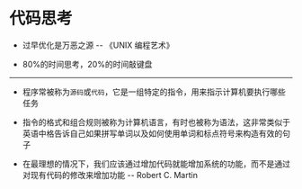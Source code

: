 # 代码思考

- 过早优化是万恶之源 -- 《UNIX 编程艺术》

- 80%的时间思考，20%的时间敲键盘

---

- 程序常被称为`源码`或`代码`，它是一组特定的指令，用来指示计算机要执行哪些任务

- 指令的格式和组合规则被称为计算机语言，有时也被称为语法，这非常类似于英语中格告诉自己如果拼写单词以及如何使用单词和标点符号来构造有效的句子

- 在最理想的情况下，我们应该通过增加代码就能增加系统的功能，而不是通过对现有代码的修改来增加功能 -- Robert C. Martin
